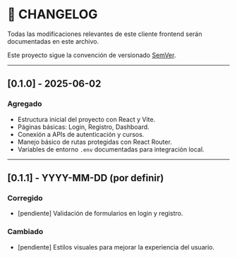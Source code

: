 # 📜 CHANGELOG

Todas las modificaciones relevantes de este cliente frontend serán documentadas en este archivo.

Este proyecto sigue la convención de versionado [SemVer](https://semver.org/lang/es/).

---

## [0.1.0] - 2025-06-02
### Agregado
- Estructura inicial del proyecto con React y Vite.
- Páginas básicas: Login, Registro, Dashboard.
- Conexión a APIs de autenticación y cursos.
- Manejo básico de rutas protegidas con React Router.
- Variables de entorno `.env` documentadas para integración local.

---

## [0.1.1] - YYYY-MM-DD (por definir)
### Corregido
- [pendiente] Validación de formularios en login y registro.

### Cambiado
- [pendiente] Estilos visuales para mejorar la experiencia del usuario.
